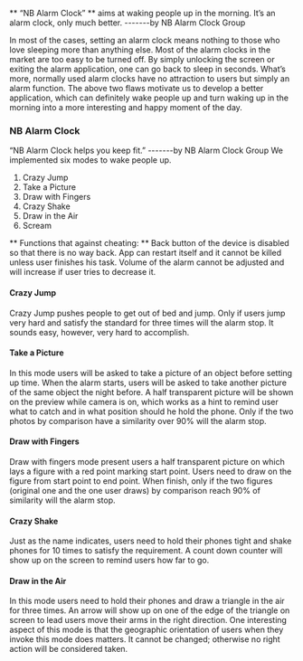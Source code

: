 ** “NB Alarm Clock” ** aims at waking people up in the morning. It’s an alarm clock, only much better. -------by NB Alarm Clock Group

In most of the cases, setting an alarm clock means nothing to those who love sleeping more than anything else. Most of the alarm clocks in the market are too easy to be turned off. By simply unlocking the screen or exiting the alarm application, one can go back to sleep in seconds. What’s more, normally used alarm clocks have no attraction to users but simply an alarm function. The above two flaws motivate us to develop a better application, which can definitely wake people up and turn waking up in the morning into a more interesting and happy moment of the day.

### NB Alarm Clock
“NB Alarm Clock helps you keep fit.” -------by NB Alarm Clock Group
We implemented six modes to wake people up.
1. Crazy Jump
2. Take a Picture
3. Draw with Fingers
4. Crazy Shake
5. Draw in the Air
6. Scream

** Functions that against cheating: **
Back button of the device is disabled so that there is no way back. App can restart itself and it cannot be killed unless user finishes his task. Volume of the alarm cannot be adjusted and will increase if user tries to decrease it.

#### Crazy Jump
Crazy Jump pushes people to get out of bed and jump. Only if users jump very hard and satisfy the standard for three times will the alarm stop. It sounds easy, however, very hard to accomplish. 

#### Take a Picture
In this mode users will be asked to take a picture of an object before setting up time. When the alarm starts, users will be asked to take another picture of the same object the night before. A half transparent picture will be shown on the preview while camera is on, which works as a hint to remind user what to catch and in what position should he hold the phone. Only if the two photos by comparison have a similarity over 90% will the alarm stop.
 
#### Draw with Fingers

Draw with fingers mode present users a half transparent picture on which lays a figure with a red point marking start point. Users need to draw on the figure from start point to end point. When finish, only if the two figures (original one and the one user draws) by comparison reach 90% of similarity will the alarm stop.

#### Crazy Shake
Just as the name indicates, users need to hold their phones tight and shake phones for 10 times to satisfy the requirement. A count down counter will show up on the screen to remind users how far to go.

#### Draw in the Air
In this mode users need to hold their phones and draw a triangle in the air for three times. An arrow will show up on one of the edge of the triangle on screen to lead users move their arms in the right direction. One interesting aspect of this mode is that the geographic orientation of users when they invoke this mode does matters. It cannot be changed; otherwise no right action will be considered taken.

